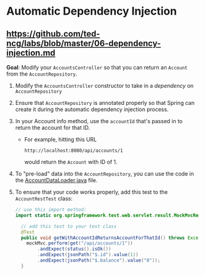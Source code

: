 # Automatic Dependency Injection

## https://github.com/ted-ncg/labs/blob/master/06-dependency-injection.md

**Goal**: Modify your `AccountsController` so that you can return an `Account` from the `AccountRepository`.

1. Modify the `AccountsController` constructor to take in a *dependency* on `AccountRepository`

1. Ensure that `AccountRepository` is annotated properly so that Spring can create it during the automatic dependency injection process.

1. In your Account info method, use the `accountId` that's passed in to return the account for that ID.

    * For example, hitting this URL
    
      `http://localhost:8080/api/accounts/1`
    
      would return the `Account` with ID of 1.

1. To "pre-load" data into the `AccountRepository`, you can use the code in the [AccountDataLoader.java](https://github.com/ted-ncg/labs/blob/master/AccountDataLoader.java) file.

1. To ensure that your code works properly, add this test to the `AccountRestTest` class:

    ```java
    // use this import method:   
    import static org.springframework.test.web.servlet.result.MockMvcResultMatchers.jsonPath;
 
      // add this test to your test class
      @Test
      public void getWithAccountIdReturnsAccountForThatId() throws Exception {
        mockMvc.perform(get("/api/accounts/1"))
            .andExpect(status().isOk())
            .andExpect(jsonPath("$.id").value(1))
            .andExpect(jsonPath("$.balance").value("0"));
      }
    ```
